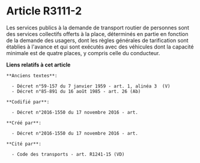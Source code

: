 # Article R3111-2

Les services publics à la demande de transport routier de personnes sont des services collectifs offerts à la place,
déterminés en partie en fonction de la demande des usagers, dont les règles générales de tarification sont établies à
l'avance et qui sont exécutés avec des véhicules dont la capacité minimale est de quatre places, y compris celle du
conducteur.

**Liens relatifs à cet article**

	**Anciens textes**:

	  - Décret n°59-157 du 7 janvier 1959 - art. 1, alinéa 3  (V)
	  - Décret n°85-891 du 16 août 1985 - art. 26 (Ab)

	**Codifié par**:

	  - Décret n°2016-1550 du 17 novembre 2016 - art.

	**Créé par**:

	  - Décret n°2016-1550 du 17 novembre 2016 - art.

	**Cité par**:

	  - Code des transports - art. R1241-15 (VD)
